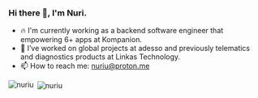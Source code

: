 ### Hi there 👋, I'm Nuri.
- 🔥 I'm currently working as a backend software engineer that empowering 6+ apps at Kompanion. 
- 🔭 I’ve worked on global projects at adesso and previously telematics and diagnostics products at Linkas Technology.
- 📫 How to reach me: nuriu@proton.me

<p><img align="left" src="https://github-readme-stats.vercel.app/api?username=nuriu&show_icons=true&theme=dark" alt="nuriu" /></p>

<p>&nbsp;<img align="center" src="https://github-readme-stats.vercel.app/api/top-langs/?username=nuriu&layout=compact&theme=dark&hide=html" alt="nuriu" /></p>
